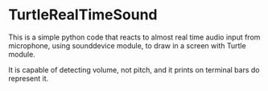 # TurtleRealTimeSound
This is a simple python code that reacts to almost real time audio input from microphone, using sounddevice module, to draw in a screen with Turtle module.

It is capable of detecting volume, not pitch, and it prints on terminal bars do represent it.
